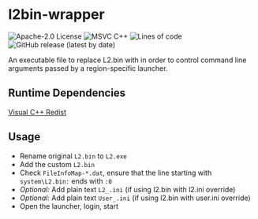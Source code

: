 # l2bin-wrapper

![Apache-2.0 License](https://img.shields.io/github/license/savormix/l2bin-wrapper)
![MSVC C++](https://img.shields.io/github/languages/top/savormix/l2bin-wrapper)
![Lines of code](https://img.shields.io/tokei/lines/github/savormix/l2bin-wrapper)
![GitHub release (latest by date)](https://img.shields.io/github/v/release/savormix/l2bin-wrapper)

An executable file to replace L2.bin with in order to control command line arguments passed by a region-specific launcher.

## Runtime Dependencies

[Visual C++ Redist](https://aka.ms/vs/17/release/vc_redist.x86.exe)

## Usage

- Rename original `L2.bin` to `L2.exe`
- Add the custom `L2.bin`
- Check `FileInfoMap-*.dat`, ensure that the line starting with `system\L2.bin:` ends with `:0`
- _Optional:_ Add plain text `L2_.ini` (if using l2.bin with l2.ini override)
- _Optional:_ Add plain text `User_.ini` (if using l2.bin with user.ini override)
- Open the launcher, login, start

